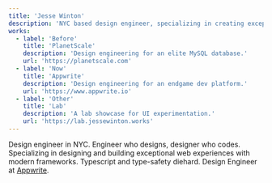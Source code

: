 ```yaml
---
title: 'Jesse Winton'
description: 'NYC based design engineer, specializing in creating exceptional web experiences with modern frameworks.'
works:
  - label: 'Before'
    title: 'PlanetScale'
    description: 'Design engineering for an elite MySQL database.'
    url: 'https://planetscale.com'
  - label: 'Now'
    title: 'Appwrite'
    description: 'Design engineering for an endgame dev platform.'
    url: 'https://www.appwrite.io'
  - label: 'Other'
    title: 'Lab'
    description: 'A lab showcase for UI experimentation.'
    url: 'https://lab.jessewinton.works'
---
```


Design engineer in NYC. Engineer who designs, designer who codes. Specializing in designing and building exceptional web experiences with modern frameworks. Typescript and type-safety diehard. Design Engineer at [Appwrite](https://appwrite.io).
